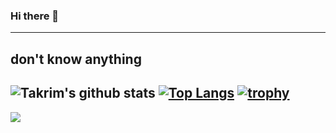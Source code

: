 ### Hi there 👋
---
don't know anything
---

![Takrim's github stats](https://github-readme-stats.vercel.app/api?username=takrim1999&count_private=true&show_icons=true)
[![Top Langs](https://github-readme-stats.vercel.app/api/top-langs/?username=takrim1999&langs_count=8&layout=compact)](https://github.com/takrim1999)
[![trophy](https://github-profile-trophy.vercel.app/?username=takrim1999&theme=onedark)](https://github.com/ryo-ma/github-profile-trophy)
---
![](https://komarev.com/ghpvc/?username=takrim1999&color=blue)
